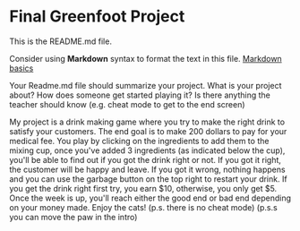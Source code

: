 # Final Greenfoot Project
This is the README.md file.

Consider using **Markdown** syntax to format the text in this file. [Markdown basics](https://www.markdownguide.org/getting-started/)

 Your Readme.md file should summarize your project. What is your project about? How does someone get started playing it? Is there anything the teacher should know (e.g. cheat mode to get to the end screen)

My project is a drink making game where you try to make the right drink to satisfy your customers. The end goal is to make 200 dollars to pay for your medical fee. You play by clicking on the ingredients to add them to the mixing cup, once you've added 3 ingredients (as indicated below the cup), you'll be able to find out if you got the drink right or not. If you got it right, the customer will be happy and leave. If you got it wrong, nothing happens and you can use the garbage button on the top right to restart your drink. If you get the drink right first try, you earn $10, otherwise, you only get $5. Once the week is up, you'll reach either the good end or bad end depending on your money made. Enjoy the cats!
(p.s. there is no cheat mode)
(p.s.s you can move the paw in the intro)



